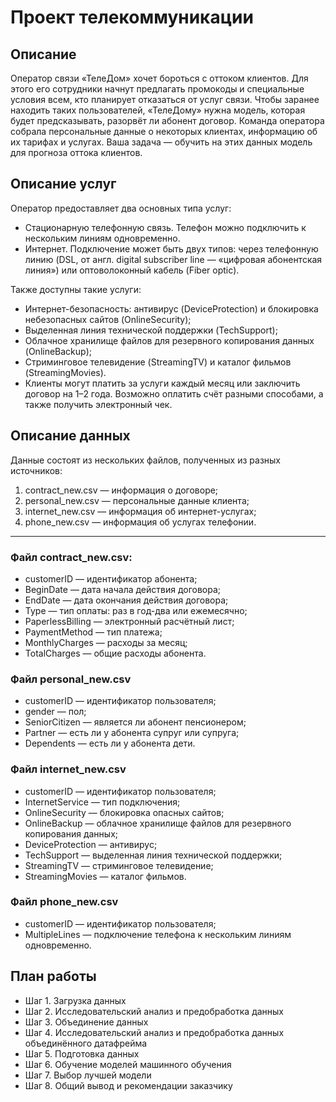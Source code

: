 # Проект телекоммуникации

## Описание

Оператор связи «ТелеДом» хочет бороться с оттоком клиентов. Для этого его сотрудники начнут предлагать промокоды и специальные условия всем, кто планирует отказаться от услуг связи. Чтобы заранее находить таких пользователей, «ТелеДому» нужна модель, которая будет предсказывать, разорвёт ли абонент договор. Команда оператора собрала персональные данные о некоторых клиентах, информацию об их тарифах и услугах. Ваша задача — обучить на этих данных модель для прогноза оттока клиентов.
## Описание услуг
Оператор предоставляет два основных типа услуг: 

- Стационарную телефонную связь. Телефон можно подключить к нескольким линиям одновременно.
- Интернет. Подключение может быть двух типов: через телефонную линию (DSL, от англ. digital subscriber line — «цифровая абонентская линия») или оптоволоконный кабель (Fiber optic).

Также доступны такие услуги:
- Интернет-безопасность: антивирус (DeviceProtection) и блокировка небезопасных сайтов (OnlineSecurity);
- Выделенная линия технической поддержки (TechSupport);
- Облачное хранилище файлов для резервного копирования данных (OnlineBackup);
- Стриминговое телевидение (StreamingTV) и каталог фильмов (StreamingMovies).
- Клиенты могут платить за услуги каждый месяц или заключить договор на 1–2 года. Возможно оплатить счёт разными способами, а также получить электронный чек.

## Описание данных
Данные состоят из нескольких файлов, полученных из разных источников:
1) contract_new.csv — информация о договоре;
2) personal_new.csv — персональные данные клиента;
3) internet_new.csv — информация об интернет-услугах;
4) phone_new.csv — информация об услугах телефонии.

---

### Файл contract_new.csv:
- customerID — идентификатор абонента;
- BeginDate — дата начала действия договора;
- EndDate — дата окончания действия договора;
- Type — тип оплаты: раз в год-два или ежемесячно;
- PaperlessBilling — электронный расчётный лист;
- PaymentMethod — тип платежа;
- MonthlyCharges — расходы за месяц;
- TotalCharges — общие расходы абонента.

### Файл personal_new.csv

- customerID — идентификатор пользователя;
- gender — пол;
- SeniorCitizen — является ли абонент пенсионером;
- Partner — есть ли у абонента супруг или супруга;
- Dependents — есть ли у абонента дети.

### Файл internet_new.csv

- customerID — идентификатор пользователя;
- InternetService — тип подключения;
- OnlineSecurity — блокировка опасных сайтов;
- OnlineBackup — облачное хранилище файлов для резервного копирования данных;
- DeviceProtection — антивирус;
- TechSupport — выделенная линия технической поддержки;
- StreamingTV — стриминговое телевидение;
- StreamingMovies — каталог фильмов.

### Файл phone_new.csv

- customerID — идентификатор пользователя;
- MultipleLines — подключение телефона к нескольким линиям одновременно.

## План работы

- Шаг 1. Загрузка данных
- Шаг 2. Исследовательский анализ и предобработка данных
- Шаг 3. Объединение данных
- Шаг 4. Исследовательский анализ и предобработка данных объединённого датафрейма
- Шаг 5. Подготовка данных
- Шаг 6. Обучение моделей машинного обучения
- Шаг 7. Выбор лучшей модели
- Шаг 8. Общий вывод и рекомендации заказчику